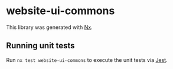 # website-ui-commons

This library was generated with [Nx](https://nx.dev).

## Running unit tests

Run `nx test website-ui-commons` to execute the unit tests via [Jest](https://jestjs.io).
